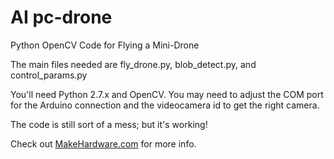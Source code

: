 # AI pc-drone
Python OpenCV Code for Flying a Mini-Drone

The main files needed are fly_drone.py, blob_detect.py, and control_params.py

You'll need Python 2.7.x and OpenCV.  You may need to adjust the COM port for
the Arduino connection and the videocamera id to get the right camera.

The code is still sort of a mess; but it's working!  

Check out [MakeHardware.com](http://www.makehardware.com/2016/04/24/teach-your-pc-to-fly-a-mini-drone/) for more info. 
